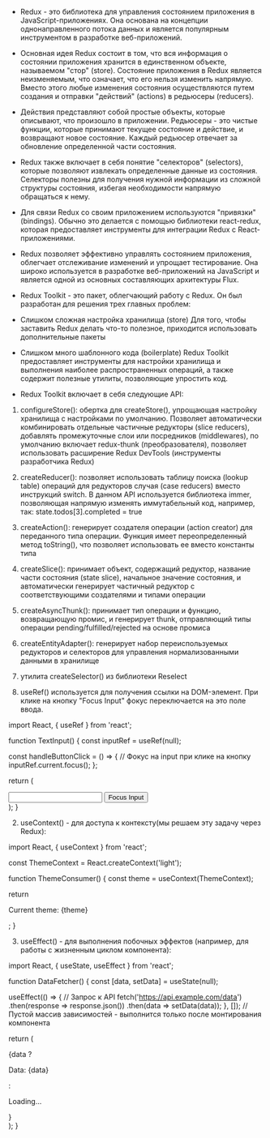 - Redux - это библиотека для управления состоянием приложения в JavaScript-приложениях. Она основана на концепции однонаправленного потока данных и является популярным инструментом в разработке веб-приложений.

- Основная идея Redux состоит в том, что вся информация о состоянии приложения хранится в единственном объекте, называемом "стор" (store). Состояние приложения в Redux является неизменяемым, что означает, что его нельзя изменить напрямую. Вместо этого любые изменения состояния осуществляются путем создания и отправки "действий" (actions) в редьюсеры (reducers).

- Действия представляют собой простые объекты, которые описывают, что произошло в приложении. Редьюсеры - это чистые функции, которые принимают текущее состояние и действие, и возвращают новое состояние. Каждый редьюсер отвечает за обновление определенной части состояния.

- Redux также включает в себя понятие "селекторов" (selectors), которые позволяют извлекать определенные данные из состояния. Селекторы полезны для получения нужной информации из сложной структуры состояния, избегая необходимости напрямую обращаться к нему.

- Для связи Redux со своим приложением используются "привязки" (bindings). Обычно это делается с помощью библиотеки react-redux, которая предоставляет инструменты для интеграции Redux с React-приложениями.

- Redux позволяет эффективно управлять состоянием приложения, облегчает отслеживание изменений и упрощает тестирование. Она широко используется в разработке веб-приложений на JavaScript и является одной из основных составляющих архитектуры Flux.

- Redux Toolkit - это пакет, облегчающий работу с Redux. Он был разработан для решения трех главных проблем:

- Слишком сложная настройка хранилища (store)
Для того, чтобы заставить Redux делать что-то полезное, приходится использовать дополнительные пакеты
- Слишком много шаблонного кода (boilerplate)
Redux Toolkit предоставляет инструменты для настройки хранилища и выполнения наиболее распространенных операций, а также содержит полезные утилиты, позволяющие упростить код.

- Redux Toolkit включает в себя следующие API:

1. configureStore(): обертка для createStore(), упрощающая настройку хранилища с настройками по умолчанию. Позволяет автоматически комбинировать отдельные частичные редукторы (slice reducers), добавлять промежуточные слои или посредников (middlewares), по умолчанию включает redux-thunk (преобразователя), позволяет использовать расширение Redux DevTools (инструменты разработчика Redux)

2. createReducer(): позволяет использовать таблицу поиска (lookup table) операций для редукторов случая (case reducers) вместо инструкций switch. В данном API используется библиотека immer, позволяющая напрямую изменять иммутабельный код, например, так: state.todos[3].completed = true

3. createAction(): генерирует создателя операции (action creator) для переданного типа операции. Функция имеет переопределенный метод toString(), что позволяет использовать ее вместо константы типа

4. createSlice(): принимает объект, содержащий редуктор, название части состояния (state slice), начальное значение состояния, и автоматически генерирует частичный редуктор с соответствующими создателями и типами операции

5. createAsyncThunk(): принимает тип операции и функцию, возвращающую промис, и генерирует thunk, отправляющий типы операции pending/fulfilled/rejected на основе промиса

6. createEntityAdapter(): генерирует набор переиспользуемых редукторов и селекторов для управления нормализованными данными в хранилище

7. утилита createSelector() из библиотеки Reselect

1. useRef() используется для получения ссылки на DOM-элемент. При клике на кнопку "Focus Input" фокус переключается на это поле ввода.

import React, { useRef } from 'react';

function TextInput() {
  const inputRef = useRef(null);

  const handleButtonClick = () => {
    // Фокус на input при клике на кнопку
    inputRef.current.focus();
  };

  return (
    <div>
      <input ref={inputRef} type="text" />
      <button onClick={handleButtonClick}>Focus Input</button>
    </div>
  );
}

2. useContext() - для доступа к контексту(мы решаем эту задачу через Redux):

import React, { useContext } from 'react';

const ThemeContext = React.createContext('light');

function ThemeConsumer() {
  const theme = useContext(ThemeContext);

  return <p>Current theme: {theme}</p>;
}

3. useEffect() - для выполнения побочных эффектов (например, для работы с жизненным циклом компонента):

import React, { useState, useEffect } from 'react';

function DataFetcher() {
  const [data, setData] = useState(null);

  useEffect(() => {
    // Запрос к API
    fetch('https://api.example.com/data')
      .then(response => response.json())
      .then(data => setData(data));
  }, []); // Пустой массив зависимостей - выполнится только после монтирования компонента

  return (
    <div>
      {data ? <p>Data: {data}</p> : <p>Loading...</p>}
    </div>
  );
}